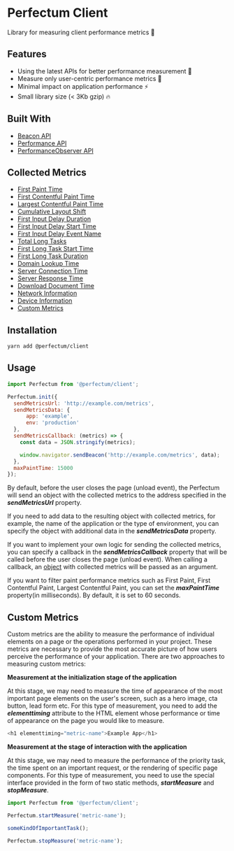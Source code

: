 # Perfectum Client
Library for measuring client performance metrics :rocket:

## Features
* Using the latest APIs for better performance measurement :dart:
* Measure only user-centric performance metrics :man:
* Minimal impact on application performance :zap:
* Small library size (< 3Kb gzip) :fire:

## Built With
* [Beacon API](https://developer.mozilla.org/en-US/docs/Web/API/Beacon_API)
* [Performance API](https://developer.mozilla.org/en-US/docs/Web/API/Performance_API)
* [PerformanceObserver API](https://developer.mozilla.org/en-US/docs/Web/API/PerformanceObserver)

## Collected Metrics
* [First Paint Time](https://w3c.github.io/paint-timing/)
* [First Contentful Paint Time](https://w3c.github.io/paint-timing/)
* [Largest Contentful Paint Time](https://wicg.github.io/largest-contentful-paint/)
* [Cumulative Layout Shift](https://wicg.github.io/layout-instability/)
* [First Input Delay Duration](https://wicg.github.io/event-timing/)
* [First Input Delay Start Time](https://wicg.github.io/event-timing/)
* [First Input Delay Event Name](https://wicg.github.io/event-timing/)
* [Total Long Tasks](https://w3c.github.io/longtasks/)
* [First Long Task Start Time](https://w3c.github.io/longtasks/)
* [First Long Task Duration](https://w3c.github.io/longtasks/)
* [Domain Lookup Time](https://w3c.github.io/navigation-timing/)
* [Server Connection Time](https://w3c.github.io/navigation-timing/)
* [Server Response Time](https://w3c.github.io/navigation-timing/)
* [Download Document Time](https://w3c.github.io/navigation-timing/)
* [Network Information](https://wicg.github.io/netinfo/)
* [Device Information](https://developer.mozilla.org/en-US/docs/Web/HTTP/Browser_detection_using_the_user_agent/)
* [Custom Metrics](https://wicg.github.io/element-timing/)

## Installation
```sh
yarn add @perfectum/client
```

## Usage
```javascript
import Perfectum from '@perfectum/client';

Perfectum.init({
  sendMetricsUrl: 'http://example.com/metrics',
  sendMetricsData: {
      app: 'example',
      env: 'production'
  },
  sendMetricsCallback: (metrics) => {
    const data = JSON.stringify(metrics);

    window.navigator.sendBeacon('http://example.com/metrics', data);
  },
  maxPaintTime: 15000
});
```

By default, before the user closes the page (unload event), the Perfectum will send an object with the collected metrics to the address specified in the ***sendMetricsUrl*** property.

If you need to add data to the resulting object with collected metrics, for example, the name of the application or the type of environment, you can specify the object with additional data in the ***sendMetricsData*** property.

If you want to implement your own logic for sending the collected metrics, you can specify a callback in the ***sendMetricsCallback*** property that will be called before the user closes the page (unload event). When calling a callback, an [object](./src/performance/types.ts#L25) with collected metrics will be passed as an argument.

If you want to filter paint performance metrics such as First Paint, First Contentful Paint, Largest Contentful Paint, you can set the ***maxPaintTime*** property(in milliseconds). By default, it is set to 60 seconds.

## Custom Metrics
Custom metrics are the ability to measure the performance of individual elements on a page or the operations performed in your project. These metrics are necessary to provide the most accurate picture of how users perceive the performance of your application. There are two approaches to measuring custom metrics:

**Measurement at the initialization stage of the application**

At this stage, we may need to measure the time of appearance of the most important page elements on the user's screen, such as a hero image, cta button, lead form etc. For this type of measurement, you need to add the ***elementtiming*** attribute to the HTML element whose performance or time of appearance on the page you would like to measure.

```javascript
<h1 elementtiming="metric-name">Example App</h1>
```

**Measurement at the stage of interaction with the application**

At this stage, we may need to measure the performance of the priority task, the time spent on an important request, or the rendering of specific page components. For this type of measurement, you need to use the special interface provided in the form of two static methods, ***startMeasure*** and ***stopMeasure***.

```javascript
import Perfectum from '@perfectum/client';

Perfectum.startMeasure('metric-name');

someKindOfImportantTask();

Perfectum.stopMeasure('metric-name');
```

